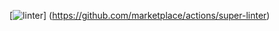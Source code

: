 [![linter](https://github.com/DamonDoesStuff/School604/workflows/linter/badge.svg)]
 (https://github.com/marketplace/actions/super-linter)
